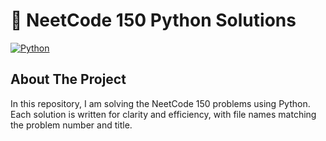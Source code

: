 # 🐍 NeetCode 150 Python Solutions

[![Python](https://img.shields.io/badge/Python-3.8%2B-blue?logo=python)](https://www.python.org/)

## About The Project
In this repository, I am solving the NeetCode 150 problems using Python. Each solution is written for clarity and efficiency, with file names matching the problem number and title.
<!-- 
---

## Table of Contents
- [About The Project](#about-the-project)
- [Problems Solved](#problems-solved)
- [How to Use](#how-to-use)
- [Contributing](#contributing)
- [License](#license)

---

## Problems Solved

### Easy
- [1. Two Sum](Easy/1_two_sum.py)
- [217. Contains Duplicate](Easy/217_contains_duplicate.py)
- [2248. Intersection of Multiple Arrays](Easy/2248_intersection_of_multiple_arrays.py)
- [242. Valid Anagram](Easy/242_valid_anagram.py)

### Medium
- [36. Valid Sudoku](Medium/36_valid_sudoku.py)
- [49. Group Anagrams](Medium/49_group_anagrams.py)
- [238. Product of Array Except Self](Medium/238_product_of_array_except_self.py)
- [347. Top K Frequent Elements](Medium/347_topK-frequent_elements.py)

---

## How to Use
1. Clone the repository:
   ```bash
   git clone https://github.com/asiqul/NeetCode-150-Python-by-Asiq.git
   cd NeetCode-150-Python-by-Asiq
   ```
2. Open any Python file in the `Easy/` or `Medium/` folder to view the solution.
3. Run a solution with:
   ```bash
   python Easy/1_two_sum.py
   ```
   (Replace with the desired file path.)

---

## Contributing
Contributions are welcome! Feel free to open issues or submit pull requests to add new solutions or improve existing ones.

---

## License
This project is licensed under the MIT License. -->

